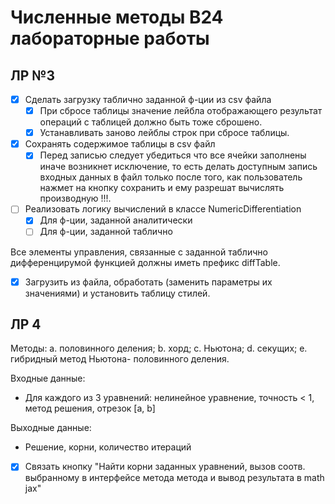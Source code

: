 # Численные методы В24 лабораторные работы

## ЛР №3
- [x] Сделать загрузку таблично заданной ф-ции из csv файла
  - [x] При сбросе таблицы значение лейбла отображающего результат операций с таблицей должно быть тоже сброшено.
  - [x] Устанавливать заново лейблы строк при сбросе таблицы.

- [x] Сохранять содержимое таблицы в csv файл
  - [x] Перед записью следует убедиться что все ячейки заполнены иначе возникнет исключение, то есть делать доступным запись входных данных в файл только после того, как пользователь нажмет на кнопку сохранить и ему разрешат вычислять производную !!!.

- [ ] Реализовать логику вычислений в классе NumericDifferentiation
  - [X] Для ф-ции, заданной аналитически
  - [ ] Для ф-ции, заданной таблично

Все элементы управления, связанные с заданной таблично дифференцирумой функцией должны иметь префикс diffTable. 

- [x] Загрузить из файла, обработать (заменить параметры их значениями) и установить таблицу стилей.

## ЛР 4

Методы:
a. половинного деления;
b. хорд;
c. Ньютона;
d. секущих;
e. гибридный метод Ньютона- половинного деления.

Входные данные: 
- Для каждого из 3 уравнений: нелинейное уравнение, точность < 1, метод решения, отрезок [a, b] 

Выходные данные: 
- Решение, корни, количество итераций

- [x] Связать кнопку "Найти корни заданных уравнений, вызов соотв. выбранному в интерфейсе метода метода и вывод результата в math jax"
   